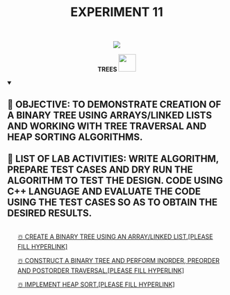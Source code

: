 <h1 align="center">EXPERIMENT 11</h1>
<!-- PROJECT LOGO -->
<br />
<p align="center">
  <a href="https://github.com/DHANOLA/CLASS-NOTIX/tree/root/SEMESTER%202/ADVANCED%20DATA%20STRUCTURES%20LAB/EXPERIMENT%2011">
    <img src="https://media.giphy.com/media/xUA7aSfkCrVbcPAego/giphy.gif" >
  </a>



  <p align="center">
  <b>TREES <img src="https://media.giphy.com/media/U6XwsDmm2Bg1Byq1QT/giphy.gif" width="40" height="40" /></b>
    <br />

  </p>
</p>

<!-- TABLE OF CONTENTS -->
<details open="open">
  <summary><h2 style="display: inline-block">🐾 OBJECTIVE: TO DEMONSTRATE CREATION OF A BINARY TREE USING ARRAYS/LINKED LISTS AND WORKING WITH TREE TRAVERSAL AND
HEAP SORTING ALGORITHMS. <br /> <br /> 🐾 LIST OF LAB ACTIVITIES: WRITE ALGORITHM, PREPARE TEST CASES AND DRY RUN THE ALGORITHM TO TEST THE DESIGN. CODE USING C++ LANGUAGE AND EVALUATE THE CODE USING THE TEST CASES SO AS TO OBTAIN THE DESIRED RESULTS. </h2></summary>
  <ol>

<a href="" style="color: ">☃️ CREATE A BINARY TREE USING AN ARRAY/LINKED LIST.[PLEASE FILL HYPERLINK]</a><br />

<a href="" style="color: ">☃️ CONSTRUCT A BINARY TREE AND PERFORM INORDER, PREORDER AND POSTORDER TRAVERSAL.[PLEASE FILL HYPERLINK]</a><br />

<a href="" style="color: ">☃️ IMPLEMENT HEAP SORT.[PLEASE FILL HYPERLINK]</a><br />



  </ol>
</details>
